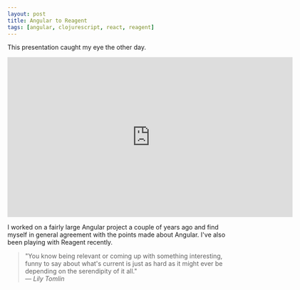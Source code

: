 ```yaml
---
layout: post
title: Angular to Reagent
tags: [angular, clojurescript, react, reagent]
---
```


This presentation caught my eye the other day.

<iframe src="http://livestream.com/accounts/14330061/events/4832631/videos/112572782/player?autoPlay=false&height=360&mute=false&width=640" width="640" height="360" frameborder="0" scrolling="no"></iframe>

I worked on a fairly large Angular project a couple of years ago and find myself in general
agreement with the points made about Angular. I've also been playing with Reagent recently.

> "You know being relevant or coming up with something interesting,
funny to say about what's current is just as hard as it might ever be
depending on the serendipity of it all." <br>
  ― _Lily Tomlin_
